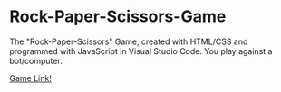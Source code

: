 # Rock-Paper-Scissors-Game
The "Rock-Paper-Scissors" Game, created with HTML/CSS and programmed with JavaScript in Visual Studio Code. You play against a bot/computer.

[Game Link!](https://alexoiik.github.io/Rock-Paper-Scissors-Game/RPS_Game)
